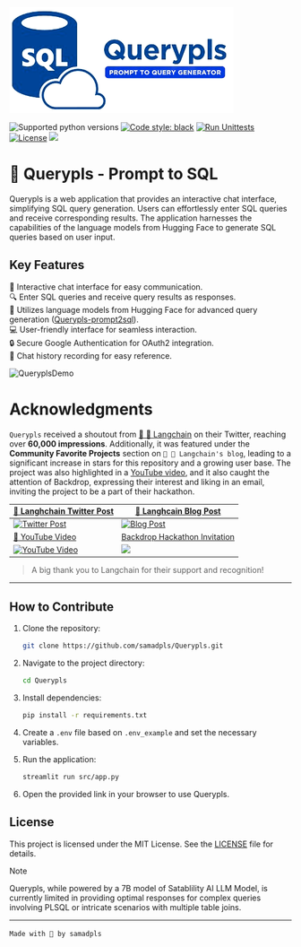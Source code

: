 
<img src="static/image/logo.png">

![Supported python versions](https://img.shields.io/badge/python-3.8%20%7C%203.9%20%7C%203.10%20%7C%203.11-blue)
[![Code style: black](https://img.shields.io/badge/code%20style-black-000000.svg)](https://github.com/psf/black) 
[![Run Unittests](https://github.com/samadpls/Querypls/actions/workflows/unittests.yml/badge.svg)](https://github.com/samadpls/Querypls/actions/workflows/unittests.yml)
[![License](https://img.shields.io/badge/License-MIT%202.0-blue.svg)](LICENSE)
<img src='https://img.shields.io/github/stars/samadpls/querypls?color=red&label=stars&logoColor=black&style=social'>

# 💬 Querypls - Prompt to SQL 

Querypls is a web application that provides an interactive chat interface, simplifying SQL query generation. Users can effortlessly enter SQL queries and receive corresponding results. The application harnesses the capabilities of the language models from Hugging Face to generate SQL queries based on user input.

## Key Features

💬 Interactive chat interface for easy communication.  
🔍 Enter SQL queries and receive query results as responses.  
🤖 Utilizes language models from Hugging Face for advanced query generation ([Querypls-prompt2sql](https://huggingface.co/samadpls/querypls-prompt2sql)).  
💻 User-friendly interface for seamless interaction.  
🔒 Secure Google Authentication for OAuth2 integration.  
🔄 Chat history recording for easy reference.

![QueryplsDemo](https://github.com/samadpls/Querypls/assets/94792103/daa6e37d-a256-4fd8-9607-6e18cf41df3f)



# Acknowledgments

`Querypls` received a shoutout from [🦜 🔗 Langchain](https://www.langchain.com/) on their Twitter, reaching over **60,000 impressions**. Additionally, it was featured under the **Community Favorite Projects** section on `🦜 🔗 Langchain's blog`, leading to a significant increase in stars for this repository and a growing user base. The project was also highlighted in a [YouTube video](https://www.youtube.com/watch?v=htHVb-fK9xU), and it also caught the attention of Backdrop, expressing their interest and liking in an email, inviting the project to be a part of their hackathon.

| [🔗 Langhchain Twitter Post](https://twitter.com/LangChainAI/status/1729959981523378297?t=Zdpw9ZQYvE3QS-3Bf-xaGw&s=19) | [🔗 Langhcain Blog Post](https://blog.langchain.dev/week-of-11-27-langchain-release-notes/) | 
|----------|----------|
| [![Twitter Post](https://github.com/samadpls/Querypls/assets/94792103/045519c1-3f50-4d60-ab51-68669ce1f270)](https://twitter.com/LangChainAI/status/1729959981523378297?t=Zdpw9ZQYvE3QS-3Bf-xaGw&s=19) | [![Blog Post](https://github.com/samadpls/Querypls/assets/94792103/3d399715-bfa6-4ee3-a736-e692477c6f31)](https://blog.langchain.dev/week-of-11-27-langchain-release-notes/) | 
[🎥 YouTube Video](https://www.youtube.com/watch?v=htHVb-fK9xU) | [Backdrop Hackathon Invitation](https://backdropbuild.com/v2/directory) |
[![YouTube Video](https://img.youtube.com/vi/htHVb-fK9xU/0.jpg)](https://www.youtube.com/watch?v=htHVb-fK9xU) | <img src='https://github.com/samadpls/Querypls/assets/94792103/3e990638-e585-4082-bfc3-398469309dc8' height=400px> |
> A big thank you to Langchain for their support and recognition!

---

## How to Contribute

1. Clone the repository:
    ```bash
    git clone https://github.com/samadpls/Querypls.git
    ```

2. Navigate to the project directory:
    ```bash
    cd Querypls
    ```

3. Install dependencies:
    ```bash
    pip install -r requirements.txt
    ```

4. Create a `.env` file based on `.env_example` and set the necessary variables.

5. Run the application:
    ```bash
    streamlit run src/app.py
    ```

6. Open the provided link in your browser to use Querypls.

## License
This project is licensed under the MIT License. See the [LICENSE](LICENSE) file for details.


> [!Note]  
> Querypls, while powered by a 7B model of Satablility AI LLM Model, is currently limited in providing optimal responses for complex queries involving PLSQL or intricate scenarios with multiple table joins.

---

`Made with 🤍 by samadpls`
